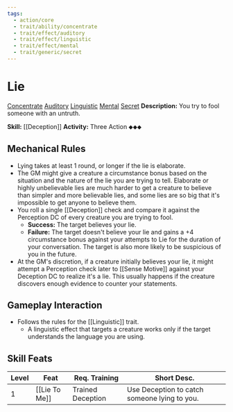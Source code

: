 ```yaml
---
tags:
  - action/core
  - trait/ability/concentrate
  - trait/effect/auditory
  - trait/effect/linguistic
  - trait/effect/mental
  - trait/generic/secret
---
```

# Lie [](#Actions "Three-Action")

[Concentrate](Concentrate.md "Action & Ability Trait")  [Auditory](Auditory.md "Effect Trait") [Linguistic](Linguistic.md "Effect Trait") [Mental](Mental.md "Effect Trait") [Secret](Secret.md "General Trait") 
**Description:** You try to fool someone with an untruth. 

**Skill:** [[Deception]]
**Activity:** Three Action ⬥⬥⬥

## Mechanical Rules

- Lying takes at least 1 round, or longer if the lie is elaborate.
- The GM might give a creature a circumstance bonus based on the situation and the nature of the lie you are trying to tell. Elaborate or highly unbelievable lies are much harder to get a creature to believe than simpler and more believable lies, and some lies are so big that it's impossible to get anyone to believe them.  
- You roll a single [[Deception]] check and compare it against the Perception DC of every creature you are trying to fool.
	- **Success:** The target believes your lie.  
	- **Failure:** The target doesn't believe your lie and gains a +4 circumstance bonus against your attempts to Lie for the duration of your conversation. The target is also more likely to be suspicious of you in the future.
- At the GM's discretion, if a creature initially believes your lie, it might attempt a Perception check later to [[Sense Motive]] against your Deception DC to realize it's a lie. This usually happens if the creature discovers enough evidence to counter your statements.  

## Gameplay Interaction

- Follows the rules for the [[Linguistic]] trait.
	- A linguistic effect that targets a creature works only if the target understands the language you are using.

## Skill Feats

| Level | Feat          | Req. Training     | Short Desc.                                  |
| ----- | ------------- | ----------------- | -------------------------------------------- |
| 1     | [[Lie To Me]] | Trained Deception | Use Deception to catch someone lying to you. |
